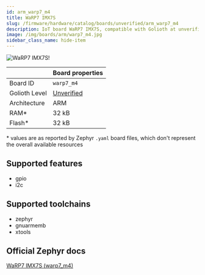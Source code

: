 ```yaml
---
id: arm_warp7_m4
title: WaRP7 IMX7S
slug: /firmware/hardware/catalog/boards/unverified/arm_warp7_m4
description: IoT board WaRP7 IMX7S, compatible with Golioth at unverified level.
image: /img/boards/arm/warp7_m4.jpg
sidebar_class_name: hide-item
---
```


[//]: # (This is an auto-generated file, do not edit! Changes to it will be lost upon re-generation)

![WaRP7 IMX7S!](/img/boards/arm/warp7_m4.jpg "WaRP7 IMX7S")

|                | Board properties     |
| -------------  | -------------------- |
| Board ID       | `warp7_m4` |
| Golioth Level  | [Unverified](/firmware/hardware#unverified-boards) |
| Architecture   | ARM |
| RAM*           | 32 kB |
| Flash*         | 32 kB |

\* values are as reported by Zephyr `.yaml` board files, which don't represent the overall available resources



## Supported features

* gpio
* i2c

## Supported toolchains

* zephyr
* gnuarmemb
* xtools

## Official Zephyr docs

[WaRP7 IMX7S (warp7_m4)](https://docs.zephyrproject.org/3.6.0/boards/arm/warp7_m4/doc/index.html)

